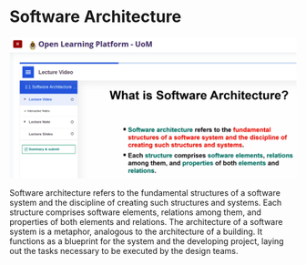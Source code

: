 # Software Architecture

![Architecture](archi.png)

Software architecture refers to the fundamental structures of a software system and the discipline of creating such structures and systems. Each structure comprises software elements, relations among them, and properties of both elements and relations. The architecture of a software system is a metaphor, analogous to the architecture of a building. It functions as a blueprint for the system and the developing project, laying out the tasks necessary to be executed by the design teams.